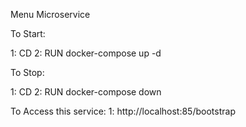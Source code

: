 Menu Microservice

To Start:

1:     CD <to this directory>
2:     RUN docker-compose up -d

To Stop:

1:     CD <to this directory>
2:     RUN docker-compose down   

To Access this service:
1:     http://localhost:85/bootstrap

